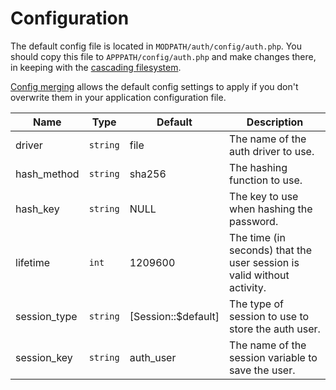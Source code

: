# Configuration

The default config file is located in `MODPATH/auth/config/auth.php`. You should copy this file to `APPPATH/config/auth.php` and make changes there, in keeping with the [cascading filesystem](../kohana/files).

[Config merging](../kohana/config#config-merging) allows the default config settings to apply if you don't overwrite them in your application configuration file.

Name | Type | Default | Description
-----|------|---------|------------
driver | `string` | file | The name of the auth driver to use.
hash_method | `string` | sha256 | The hashing function to use.
hash_key | `string` | NULL | The key to use when hashing the password.
lifetime | `int` | 1209600 | The time (in seconds) that the user session is valid without activity.
session_type | `string` | [Session::$default] | The type of session to use to store the auth user.
session_key | `string` | auth_user | The name of the session variable to save the user.
